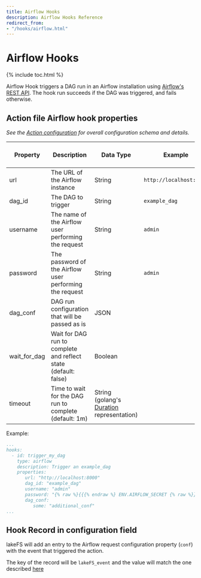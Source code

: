 ```yaml
---
title: Airflow Hooks
description: Airflow Hooks Reference
redirect_from:
- "/hooks/airflow.html"
---
```


# Airflow Hooks

{% include toc.html %}

Airflow Hook triggers a DAG run in an Airflow installation using [Airflow's REST API](https://airflow.apache.org/docs/apache-airflow/stable/stable-rest-api-ref.html#operation/post_dag_run).
The hook run succeeds if the DAG was triggered, and fails otherwise.

## Action file Airflow hook properties

_See the [Action configuration](./index.md#action-file) for overall configuration schema and details._

| Property      | Description                                                     | Data Type                                                                                 | Example                 | Required | Environment Variables Supported |
|---------------|-----------------------------------------------------------------|-------------------------------------------------------------------------------------------|-------------------------|----------|------------------|
| url           | The URL of the Airflow instance                                 | String                                                                                    | `http://localhost:8080` | yes      | no               |
| dag_id        | The DAG to trigger                                              | String                                                                                    | `example_dag`           | yes      | no               |
| username      | The name of the Airflow user performing the request             | String                                                                                    | `admin`                 | yes      | no               |
| password      | The password of the Airflow user performing the request         | String                                                                                    | `admin`                 | yes      | yes              |
| dag_conf      | DAG run configuration that will be passed as is                 | JSON                                                                                      |                         | no       | no               |
| wait_for_dag  | Wait for DAG run to complete and reflect state (default: false) | Boolean                                                                                   |                         | no       | no               |
| timeout       | Time to wait for the DAG run to complete (default: 1m)          | String (golang's [Duration](https://golang.org/pkg/time/#Duration.String) representation) |                         | no       | no               |

Example:
```yaml
...
hooks:
  - id: trigger_my_dag
    type: airflow
    description: Trigger an example_dag
    properties:
       url: "http://localhost:8000"
       dag_id: "example_dag"
       username: "admin"
       password: "{% raw %}{{{% endraw %} ENV.AIRFLOW_SECRET {% raw %}}}{% endraw %}"
       dag_conf:
          some: "additional_conf"
...
```

## Hook Record in configuration field

lakeFS will add an entry to the Airflow request configuration property (`conf`) with the event that triggered the action.

The key of the record will be `lakeFS_event` and the value will match the one described [here](./webhooks.html#request-body-schema)
